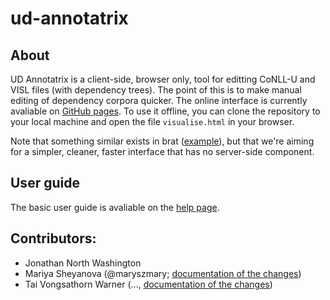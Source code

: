 # ud-annotatrix

## About

UD Annotatrix is a client-side, browser only, tool for editting CoNLL-U and VISL files (with dependency trees).  The point of this is to make manual editing of dependency corpora quicker. The online interface is currently avaliable on [GitHub pages](https://maryszmary.github.io/ud-annotatrix/standalone/annotator.html). To use it offline, you can clone the repository to your local machine and open the file `visualise.html` in your browser.

Note that something similar exists in brat ([example](http://kazcorpus.kz/brat1/#/_qq01/_qq_005_109)), but that we're aiming for a simpler, cleaner, faster interface that has no server-side component.

## User guide

The basic user guide is avaliable on the [help page](https://maryszmary.github.io/ud-annotatrix/standalone/help.html).

## Contributors:
* Jonathan North Washington
* Mariya Sheyanova (@maryszmary; [documentation of the changes](http://wiki.apertium.org/wiki/UD_annotatrix/UD_annotatrix_at_GSoC_2017))
* Tai Vongsathorn Warner (..., [documentation of the changes](https://wikis.swarthmore.edu/ling073/User:Twarner2/Final_project))

